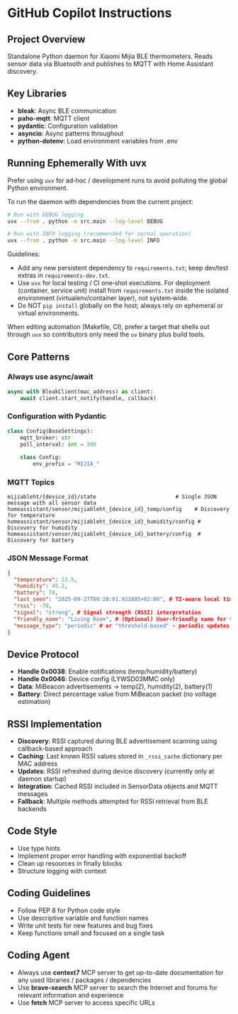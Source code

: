 # GitHub Copilot Instructions

## Project Overview
Standalone Python daemon for Xiaomi Mijia BLE thermometers. Reads sensor data via Bluetooth and publishes to MQTT with Home Assistant discovery.

## Key Libraries
- **bleak**: Async BLE communication
- **paho-mqtt**: MQTT client
- **pydantic**: Configuration validation
- **asyncio**: Async patterns throughout
- **python-dotenv**: Load environment variables from .env

## Running Ephemerally With uvx
Prefer using `uvx` for ad‑hoc / development runs to avoid polluting the global Python environment.

To run the daemon with dependencies from the current project:

```bash
# Run with DEBUG logging
uvx --from . python -m src.main --log-level DEBUG

# Run with INFO logging (recommended for normal operation)
uvx --from . python -m src.main --log-level INFO
```

Guidelines:
- Add any new persistent dependency to `requirements.txt`; keep dev/test extras in `requirements-dev.txt`.
- Use `uvx` for local testing / CI one‑shot executions. For deployment (container, service unit) install from `requirements.txt` inside the isolated environment (virtualenv/container layer), not system‑wide.
- Do NOT `pip install` globally on the host; always rely on ephemeral or virtual environments.

When editing automation (Makefile, CI), prefer a target that shells out through `uvx` so contributors only need the `uv` binary plus build tools.

## Core Patterns

### Always use async/await
```python
async with BleakClient(mac_address) as client:
    await client.start_notify(handle, callback)
```

### Configuration with Pydantic
```python
class Config(BaseSettings):
    mqtt_broker: str
    poll_interval: int = 300
    
    class Config:
        env_prefix = "MIJIA_"
```

### MQTT Topics
```
mijiableht/{device_id}/state                         # Single JSON message with all sensor data
homeassistant/sensor/mijiableht_{device_id}_temp/config    # Discovery for temperature
homeassistant/sensor/mijiableht_{device_id}_humidity/config # Discovery for humidity  
homeassistant/sensor/mijiableht_{device_id}_battery/config  # Discovery for battery
```

### JSON Message Format
```json
{
  "temperature": 23.5,
  "humidity": 45.2, 
  "battery": 78,
  "last_seen": "2025-09-27T09:28:01.921805+02:00", # TZ-aware local time
  "rssi": -70,
  "signal": "strong", # Signal strength (RSSI) interpretation
  "friendly_name": "Living Room", # (Optional) User-friendly name for the device if optionally defined in configuration
  "message_type": "periodic" # or "threshold-based" - periodic updates are sent at regular intervals regardless if values has changed
}
```

## Device Protocol
- **Handle 0x0038**: Enable notifications (temp/humidity/battery)
- **Handle 0x0046**: Device config (LYWSD03MMC only)
- **Data**: MiBeacon advertisements → temp(2), humidity(2), battery(1)
- **Battery**: Direct percentage value from MiBeacon packet (no voltage estimation)

## RSSI Implementation
- **Discovery**: RSSI captured during BLE advertisement scanning using callback-based approach
- **Caching**: Last known RSSI values stored in `_rssi_cache` dictionary per MAC address
- **Updates**: RSSI refreshed during device discovery (currently only at daemon startup)
- **Integration**: Cached RSSI included in SensorData objects and MQTT messages
- **Fallback**: Multiple methods attempted for RSSI retrieval from BLE backends

## Code Style
- Use type hints
- Implement proper error handling with exponential backoff
- Clean up resources in finally blocks
- Structure logging with context

## Coding Guidelines
- Follow PEP 8 for Python code style
- Use descriptive variable and function names
- Write unit tests for new features and bug fixes
- Keep functions small and focused on a single task

## Coding Agent
- Always use **context7** MCP server to get up-to-date documentation for any used libraries / packages / dependencies
- Use **brave-search** MCP server to search the Internet and forums for relevant information and experience
- Use **fetch** MCP server to access specific URLs
